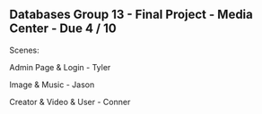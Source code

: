 Databases Group 13 - Final Project - Media Center - Due 4 / 10
---------------------------------------------------------------
Scenes:

Admin Page & Login - Tyler

Image & Music - Jason

Creator & Video & User - Conner
